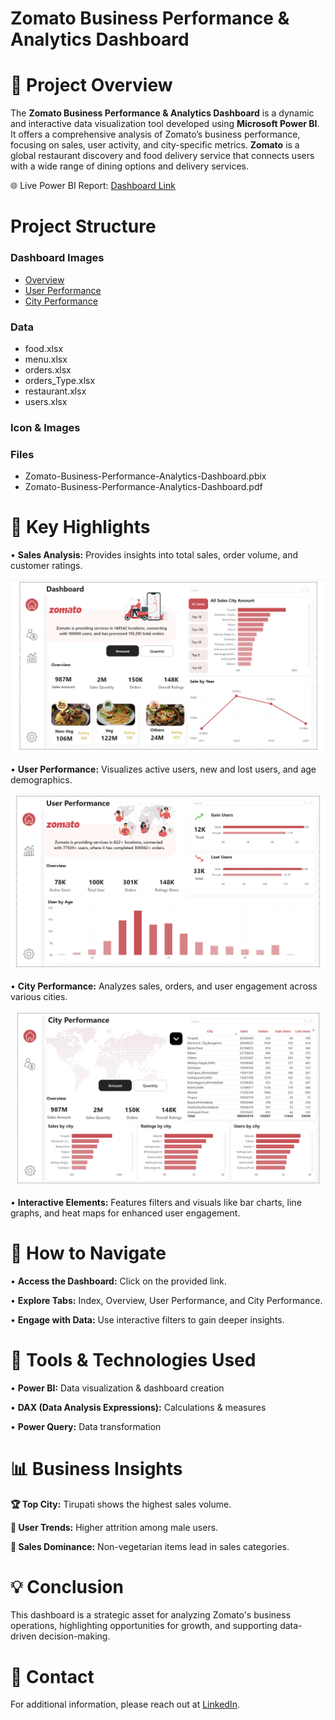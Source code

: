 # Zomato Business Performance & Analytics Dashboard

# 🚀 Project Overview

The **Zomato Business Performance & Analytics Dashboard** is a dynamic and interactive data visualization tool developed using **Microsoft Power BI**. 
It offers a comprehensive analysis of Zomato’s business performance, focusing on sales, user activity, and city-specific metrics.
**Zomato** is a global restaurant discovery and food delivery service that connects users with a wide range of dining options and delivery services.

🌐 Live Power BI Report: [Dashboard Link](https://app.powerbi.com/reportEmbed?reportId=e0dba157-75a5-4962-9db5-432f9ea67cbc&autoAuth=true&ctid=f419c9fe-f7b0-4d87-bee8-e8dfb2190cab)

# Project Structure

### Dashboard Images
- [Overview](https://github.com/Kaushik-Puttaswamy/Zomato-Business-Performance-Analytics-Dashboard/blob/dev/Dashboard%20Images/Overview.png)
- [User Performance](https://github.com/Kaushik-Puttaswamy/Zomato-Business-Performance-Analytics-Dashboard/blob/dev/Dashboard%20Images/User%20Performance.png)
- [City Performance](https://github.com/Kaushik-Puttaswamy/Zomato-Business-Performance-Analytics-Dashboard/blob/dev/Dashboard%20Images/City%20Performance.png)

### Data
- food.xlsx
- menu.xlsx
- orders.xlsx
- orders_Type.xlsx
- restaurant.xlsx
- users.xlsx

### Icon & Images

### Files
- Zomato-Business-Performance-Analytics-Dashboard.pbix
- Zomato-Business-Performance-Analytics-Dashboard.pdf

# 🎯 Key Highlights

• **Sales Analysis:** Provides insights into total sales, order volume, and customer ratings.

![Overview](https://github.com/Kaushik-Puttaswamy/Zomato-Business-Performance-Analytics-Dashboard/blob/dev/Dashboard%20Images/Overview.png)

• **User Performance:** Visualizes active users, new and lost users, and age demographics.

![User Performance](https://github.com/Kaushik-Puttaswamy/Zomato-Business-Performance-Analytics-Dashboard/blob/dev/Dashboard%20Images/User%20Performance.png)

• **City Performance:** Analyzes sales, orders, and user engagement across various cities.

![City Performance](https://github.com/Kaushik-Puttaswamy/Zomato-Business-Performance-Analytics-Dashboard/blob/dev/Dashboard%20Images/City%20Performance.png)

• **Interactive Elements:** Features filters and visuals like bar charts, line graphs, and heat maps for enhanced user engagement.

# 🧠 How to Navigate

• **Access the Dashboard:** Click on the provided link.

• **Explore Tabs:** Index, Overview, User Performance, and City Performance.

• **Engage with Data:** Use interactive filters to gain deeper insights.

# 🔧 Tools & Technologies Used
	
 •	**Power BI:** Data visualization & dashboard creation
	
 •	**DAX (Data Analysis Expressions):** Calculations & measures
	
 •	**Power Query:** Data transformation

# 📊 Business Insights

**🏆 Top City:** Tirupati shows the highest sales volume.

**👥 User Trends:** Higher attrition among male users.

**🍲 Sales Dominance:** Non-vegetarian items lead in sales categories.

# 💡 Conclusion

This dashboard is a strategic asset for analyzing Zomato's business operations, highlighting opportunities for growth, and supporting data-driven decision-making.

# 📧 Contact

For additional information, please reach out at [LinkedIn](https://www.linkedin.com/in/kaushik-puttaswamy-data-analyst/).


